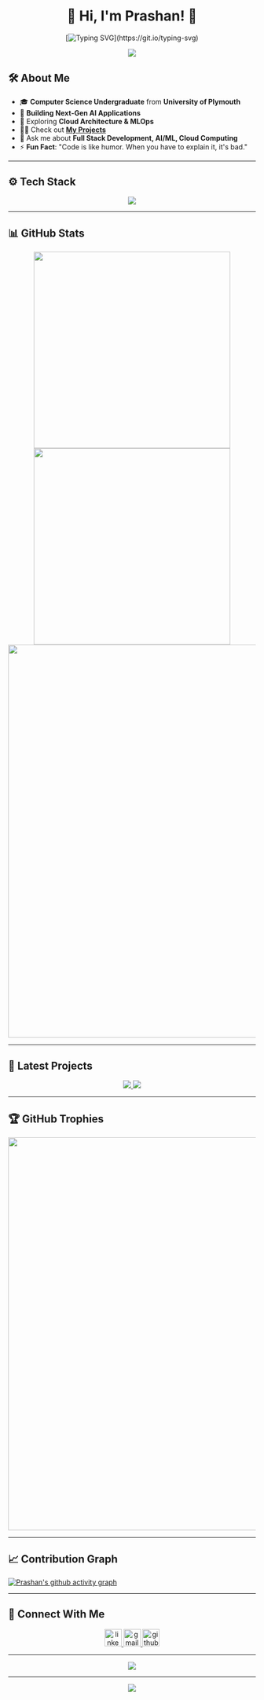<div align="center">

# 🚀 **Hi, I'm Prashan!** 👋

[![Typing SVG](https://readme-typing-svg.demolab.com?font=Fira+Code&size=30&duration=3000&pause=1000&color=6E57F7&center=true&vCenter=true&width=600&lines=Full+Stack+Developer;AI+Researcher;Cloud+Computing+Enthusiast;Always+Learning+New+Things!)](https://git.io/typing-svg)

<img src="https://user-images.githubusercontent.com/73097560/115834477-dbab4500-a447-11eb-908a-139a6edaec5c.gif">

</div>

## 🛠️ **About Me**

- 🎓 **Computer Science Undergraduate** from **University of Plymouth**  
- 🔭 **Building Next-Gen AI Applications**  
- 🌱 Exploring **Cloud Architecture & MLOps**  
- 👨‍💻 Check out **[My Projects](https://github.com/prashankulathunga?tab=repositories)**  
- 💬 Ask me about **Full Stack Development, AI/ML, Cloud Computing**  
- ⚡ **Fun Fact**: "Code is like humor. When you have to explain it, it's bad."

---

## ⚙️ **Tech Stack**

<p align="center">
  <a href="https://skillicons.dev">
    <img src="https://skillicons.dev/icons?i=ts,js,react,nextjs,nodejs,express,py,tensorflow,docker,kubernetes,aws,gcp,mongo&perline=6" />
  </a>
</p>

---

## 📊 **GitHub Stats**

<div align="center">
  <img src="https://github-readme-stats-sigma-five.vercel.app/api?username=prashankulathunga&show_icons=true&theme=tokyonight&hide_border=true&count_private=true" width="400">
  <img src="https://github-readme-streak-stats.herokuapp.com/?user=prashankulathunga&theme=tokyonight&hide_border=true" width="400">
</div>

<div align="center">
  <img src="https://github-profile-summary-cards.vercel.app/api/cards/profile-details?username=prashankulathunga&theme=tokyonight" width="800">
</div>

---

## 🚀 **Latest Projects**

<div align="center">
  <a href="https://github.com/prashankulathunga/Portfolio.git">
    <img src="https://github-readme-stats.vercel.app/api/pin/?username=prashankulathunga&repo=Portfolio&theme=tokyonight&hide_border=true">
  </a>
  <a href="https://github.com/prashankulathunga/GOLD_PRICE_PREDICT-SYSTEM.git">
    <img src="https://github-readme-stats.vercel.app/api/pin/?username=prashankulathunga&repo=GOLD_PRICE_PREDICT-SYSTEM&theme=tokyonight&hide_border=true">
  </a>
</div>

---

## 🏆 **GitHub Trophies**

<div align="center">
  <img src="https://github-profile-trophy.vercel.app/?username=prashankulathunga&theme=tokyonight&no-frame=true&no-bg=true&margin-w=4&row=1" width="800">
</div>

---

## 📈 **Contribution Graph**

[![Prashan's github activity graph](https://github-readme-activity-graph.vercel.app/graph?username=prashankulathunga&theme=tokyo-night&area=true&hide_border=true)](https://github.com/ashutosh00710/github-readme-activity-graph)

---

## 🤝 **Connect With Me**

<div align="center">
  <a href="https://www.linkedin.com/in/prashan-kulathunga-673421294/" target="_blank">
    <img src="https://img.shields.io/static/v1?message=LinkedIn&logo=linkedin&label=&color=0077B5&logoColor=white&labelColor=&style=for-the-badge" height="35" alt="linkedin logo"  />
  </a>
  <a href="mailto:prashan.kulathunga@gmail.com" target="_blank">
    <img src="https://img.shields.io/static/v1?message=Gmail&logo=gmail&label=&color=D14836&logoColor=white&labelColor=&style=for-the-badge" height="35" alt="gmail logo"  />
  </a>
  <a href="https://github.com/prashankulathunga" target="_blank">
    <img src="https://img.shields.io/static/v1?message=GitHub&logo=github&label=&color=181717&logoColor=white&labelColor=&style=for-the-badge" height="35" alt="github logo"  />
  </a>
</div>

---

<div align="center">
  <img src="https://profile-counter.glitch.me/prashankulathunga/count.svg?"  />
</div>

---

<div align="center">
  <a href="https://github.com/DenverCoder1/readme-typing-svg">
    <img src="https://readme-typing-svg.demolab.com?font=Fira+Code&weight=500&size=24&duration=4000&pause=1000&color=3CE0F7&center=true&vCenter=true&width=500&lines=Thanks+for+visiting!+%F0%9F%91%8B;Let's+connect+and+collaborate!" />
  </a>
</div>
